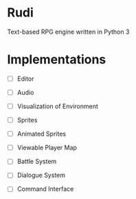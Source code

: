 # Rudi

Text-based RPG engine written in Python 3


# Implementations
*[ ] Editor
*[ ] Audio
*[ ] Visualization of Environment
*[ ] Sprites
*[ ] Animated Sprites
*[ ] Viewable Player Map
*[ ] Battle System
*[ ] Dialogue System
*[ ] Command Interface

